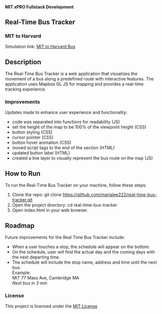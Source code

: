 #### MIT xPRO Fullstack Development
## Real-Time Bus Tracker
### MIT to Harvard
Simulation link: [MIT to Harvard Bus](https://marialee222.github.io/real-time-bus-tracker/)

## Description
The Real-Time Bus Tracker is a web application that visualizes the movement of a bus along a predefined route with interactive features. The application uses Mapbox GL JS for mapping and provides a real-time tracking experience. 

### Improvements
Updates made to enhance user experience and functionality:
- code was separated into functions for readability (JS)
- set the height of the map to be 100% of the viewpoint height (CSS)
- button styling (CSS)
- cursor pointer (CSS)
- button hover animation (CSS)
- moved script tags to the end of the <body> section (HTML)
- updated button label (HTML)
- created a line layer to visually represent the bus route on the map (JS)


## How to Run
To run the Real-Time Bus Tracker on your machine, follow these steps:
1. Clone the repo: git clone https://github.com/marialee222/real-time-bus-tracker.git
2. Open the project directory: cd real-time-bus-tracker
3. Open index.html in your web browser.

## Roadmap
Future improvements for the Real Time Bus Tracker include:
- When a user touches a stop, the schedule will appear on the bottom.
- On the schedule, user will find the actual day and the coming days with the next departing time.
- The schedule will include the stop name, address and time until the next bus.</br>
	Example:  
	MIT
	77 Mass Ave, Cambridge MA</br>
  	<i>Next bus in 3 min</i>

### License
This project is licensed under the [MIT License](https://opensource.org/licenses/MIT)



